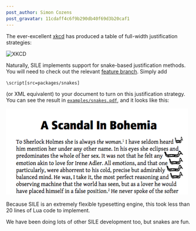 ```yaml
---
post_author: Simon Cozens
post_gravatar: 11cdaff4c6f9b290db40f69d3b20caf1
---
```


The ever-excellent [xkcd][] has produced a table of full-width justification strategies:

![XKCD](http://imgs.xkcd.com/comics/full_width_justification.png)

Naturally, SILE implements support for snake-based justification methods. You will need to check out the relevant [feature branch][]. Simply add

    \script[src=packages/snakes]

(or XML equivalent) to your document to turn on this justification strategy. You can see the result in [`examples/snakes.pdf`](https://github.com/simoncozens/sile/blob/snakes/examples/snakes.pdf), and it looks like this:

![snakes](/images/snakes.png)

Because SILE is an extremely flexible typesetting engine, this took less than 20 lines of Lua code to implement.

We have been doing lots of other SILE development too, but snakes are fun.

[xkcd]: http://www.xkcd.com/
[feature branch]: https://github.com/simoncozens/sile/tree/snakes
